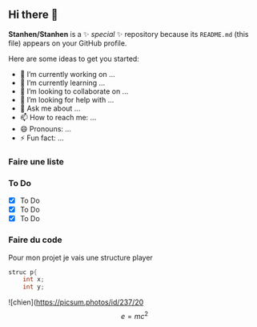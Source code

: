 ## Hi there 👋

**Stanhen/Stanhen** is a ✨ _special_ ✨ repository because its `README.md` (this file) appears on your GitHub profile.

Here are some ideas to get you started:

- 🔭 I’m currently working on ...
- 🌱 I’m currently learning ...
- 👯 I’m looking to collaborate on ...
- 🤔 I’m looking for help with ...
- 💬 Ask me about ...
- 📫 How to reach me: ...
- 😄 Pronouns: ...
- ⚡ Fun fact: ...

### Faire une liste
### To Do 
-[X] To Do
-[X] To Do
-[X] To Do

### Faire du code 
Pour mon projet je vais une structure player 
```C 
struc p{
    int x;
    int y;
```
![chien](https://picsum.photos/id/237/20
$$ e=mc^2 $$
